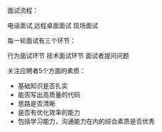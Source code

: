 面试流程：

电话面试,远程桌面面试 现场面试

每一轮面试有三个环节：

行为面试环节
技术面试环节
面试者提问问题


关注应聘者5个方面的素质：

* 基础知识是否扎实
* 能否写出高质量的代码
* 思路是否清晰
* 是否有优化效率的能力
* 包括学习能力，沟通能力在内的综合素质是否优秀

